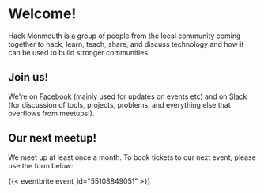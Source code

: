 # Welcome!

Hack Monmouth is a group of people from the local community coming together to hack, learn, teach, share, and discuss technology and how it can be used to build stronger communities.

## Join us!

We're on [Facebook](https://www.facebook.com/groups/futuremonmouth/) (mainly used for updates on events etc) and on [Slack](https://hackmonmouthslacksignup.herokuapp.com/) (for discussion of tools, projects, problems, and everything else that overflows from meetups!).


## Our next meetup!

We meet up at least once a month.  To book tickets to our next event, please use the form below:

{{< eventbrite event_id="55108849051" >}}

